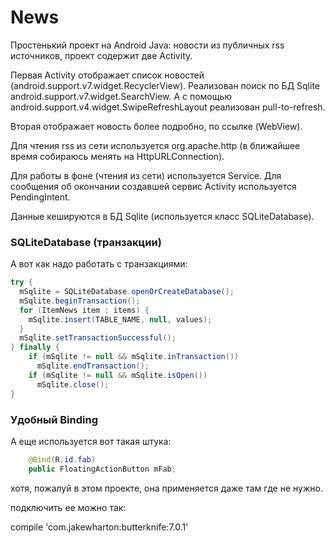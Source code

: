 
# News

Простенький проект на Android Java: новости из публичных rss источников, проект содержит две Activity.

Первая Activity отображает список новостей (android.support.v7.widget.RecyclerView).
Реализован поиск по БД Sqlite android.support.v7.widget.SearchView. А с помощью android.support.v4.widget.SwipeRefreshLayout реализован pull-to-refresh.

Вторая отображает новость более подробно, по ссылке (WebView). 

Для чтения rss из сети используется org.apache.http (в ближайшее время собираюсь менять на HttpURLConnection).

Для работы в фоне (чтения из сети) используется Service. Для сообщения об окончании создавшей сервис Activity используется PendingIntent.

Данные кешируются в БД Sqlite (используется класс SQLiteDatabase).

### SQLiteDatabase (транзакции)
А вот как надо работать с транзакциями:
```java
try {
  mSqlite = SQLiteDatabase.openOrCreateDatabase();
  mSqlite.beginTransaction();
  for (ItemNews item : items) {
    mSqlite.insert(TABLE_NAME, null, values);
  }
  mSqlite.setTransactionSuccessful();
} finally {
    if (mSqlite != null && mSqlite.inTransaction())
      mSqlite.endTransaction();
    if (mSqlite != null && mSqlite.isOpen())
      mSqlite.close();
}
```  
  
### Удобный Binding
А еще используется вот такая штука:
```java
    @Bind(R.id.fab)
    public FloatingActionButton mFab;
```  
  хотя, пожалуй в этом проекте, она применяется даже там где не нужно.
  
  подключить ее можно так: 
  
  compile 'com.jakewharton:butterknife:7.0.1'
